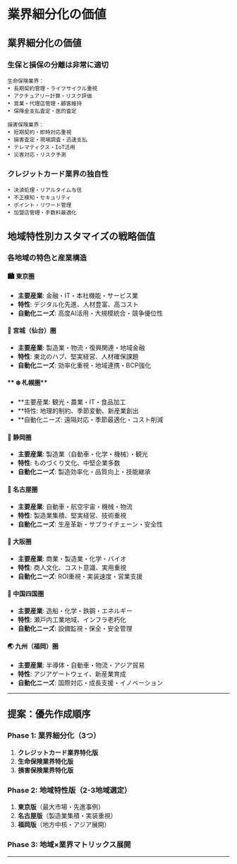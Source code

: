 # 業界細分化の価値

## **業界細分化の価値**

### **生保と損保の分離は非常に適切**
```
生命保険業界：
• 長期契約管理・ライフサイクル重視
• アクチュアリー計算・リスク評価
• 営業・代理店管理・顧客維持
• 保険金支払査定・医的査定

損害保険業界：
• 短期契約・即時対応重視
• 損害査定・現場調査・迅速支払
• テレマティクス・IoT活用
• 災害対応・リスク予測
```

### **クレジットカード業界の独自性**
```
• 決済処理・リアルタイム与信
• 不正検知・セキュリティ
• ポイント・リワード管理
• 加盟店管理・手数料最適化
```

## **地域特性別カスタマイズの戦略価值**

### **各地域の特色と産業構造**

#### **🏙️ 東京圏**
- **主要産業**: 金融・IT・本社機能・サービス業
- **特性**: デジタル化先進、人材豊富、高コスト
- **自動化ニーズ**: 高度AI活用・大規模統合・競争優位性

#### **🌲 宮城（仙台）圏**
- **主要産業**: 製造業・物流・復興関連・地域金融
- **特性**: 東北のハブ、堅実経営、人材確保課題
- **自動化ニーズ**: 効率化重視・地域連携・BCP強化

#### ** ❄️ 札幌圏**

- **主要産業: 観光・農業・IT・食品加工
- **特性: 地理的制約、季節変動、新産業創出
- **自動化ニーズ: 遠隔対応・季節最適化・コスト削減

#### **🗻 静岡圏**
- **主要産業**: 製造業（自動車・化学・機械）・観光
- **特性**: ものづくり文化、中堅企業多数
- **自動化ニーズ**: 製造効率化・品質向上・技能継承

#### **🚗 名古屋圏**
- **主要産業**: 自動車・航空宇宙・機械・物流
- **特性**: 製造業集積、堅実経営、技術重視
- **自動化ニーズ**: 生産革新・サプライチェーン・安全性

#### **🏪 大阪圏**
- **主要産業**: 商業・製造業・化学・バイオ
- **特性**: 商人文化、コスト意識、実用重視
- **自動化ニーズ**: ROI重視・実装速度・営業支援

#### **🌊 中国四国圏**
- **主要産業**: 造船・化学・鉄鋼・エネルギー
- **特性**: 瀬戸内工業地域、インフラ老朽化
- **自動化ニーズ**: 設備監視・保全・安全管理

#### **🌏 九州（福岡）圏**
- **主要産業**: 半導体・自動車・物流・アジア貿易
- **特性**: アジアゲートウェイ、新産業育成
- **自動化ニーズ**: 国際対応・成長支援・イノベーション

---

## **提案：優先作成順序**

### **Phase 1: 業界細分化（3つ）**
1. **クレジットカード業界特化版**
2. **生命保険業界特化版** 
3. **損害保険業界特化版**

### **Phase 2: 地域特性版（2-3地域選定）**
1. **東京版**（最大市場・先進事例）
2. **名古屋版**（製造業集積・実装重視）
3. **福岡版**（地方中核・アジア展開）

### **Phase 3: 地域×業界マトリックス展開**

---